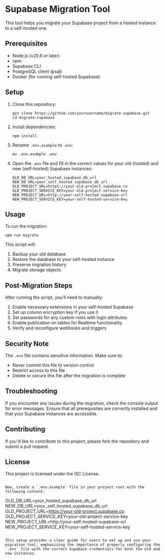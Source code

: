 # Supabase Migration Tool

This tool helps you migrate your Supabase project from a hosted instance to a self-hosted one.

## Prerequisites

- Node.js (v20.6 or later)
- npm
- Supabase CLI
- PostgreSQL client (psql)
- Docker (for running self-hosted Supabase)

## Setup

1. Clone this repository:
   ```
   git clone https://github.com/yourusername/migrate-supabase.git
   cd migrate-supabase
   ```

2. Install dependencies:
   ```
   npm install
   ```

3. Rename `.env.example` to `.env`:
   ```
   mv .env.example .env
   ```

4. Open the `.env` file and fill in the correct values for your old (hosted) and new (self-hosted) Supabase instances:
   ```
   OLD_DB_URL=your_hosted_supabase_db_url
   NEW_DB_URL=your_self_hosted_supabase_db_url
   OLD_PROJECT_URL=https://your-old-project.supabase.co
   OLD_PROJECT_SERVICE_KEY=your-old-project-service-key
   NEW_PROJECT_URL=http://your-self-hosted-supabase-url
   NEW_PROJECT_SERVICE_KEY=your-self-hosted-service-key
   ```

## Usage

To run the migration:

```
npm run migrate
```

This script will:
1. Backup your old database
2. Restore the database to your self-hosted instance
3. Preserve migration history
4. Migrate storage objects

## Post-Migration Steps

After running the script, you'll need to manually:

1. Enable necessary extensions in your self-hosted Supabase
2. Set up column encryption key if you use it
3. Set passwords for any custom roles with login attributes
4. Enable publication on tables for Realtime functionality
5. Verify and reconfigure webhooks and triggers

## Security Note

The `.env` file contains sensitive information. Make sure to:
- Never commit this file to version control
- Restrict access to this file
- Delete or secure this file after the migration is complete

## Troubleshooting

If you encounter any issues during the migration, check the console output for error messages. Ensure that all prerequisites are correctly installed and that your Supabase instances are accessible.

## Contributing

If you'd like to contribute to this project, please fork the repository and submit a pull request.

## License

This project is licensed under the ISC License.
```

Now, create a `.env.example` file in your project root with the following content:

```
OLD_DB_URL=your_hosted_supabase_db_url
NEW_DB_URL=your_self_hosted_supabase_db_url
OLD_PROJECT_URL=https://your-old-project.supabase.co
OLD_PROJECT_SERVICE_KEY=your-old-project-service-key
NEW_PROJECT_URL=http://your-self-hosted-supabase-url
NEW_PROJECT_SERVICE_KEY=your-self-hosted-service-key
```

This setup provides a clear guide for users to set up and use your migration tool, emphasizing the importance of properly configuring the `.env` file with the correct Supabase credentials for both the old and new instances.
